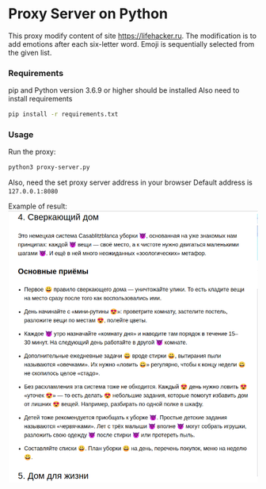 # Proxy Server on Python

This proxy modify content of site https://lifehacker.ru.
The modification is to add emotions after each six-letter word.
Emoji is sequentially selected from the given list.


### Requirements
pip and Python version 3.6.9 or higher should be installed
Also need to install requirements

```bash
pip install -r requirements.txt
```
###  Usage
Run the proxy:
```bash
python3 proxy-server.py
```
Also, need the set proxy server address in your browser
Default address is `127.0.0.1:8080`


Example of result:
![Test 1](docs/screenshot.png)
